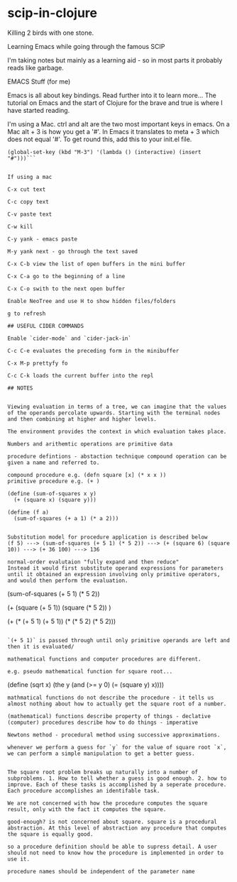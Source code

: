 # scip-in-clojure

Killing 2 birds with one stone.

Learning Emacs while going through the famous SCIP

I'm taking notes but mainly as a learning aid - so in most parts it probably reads like garbage.

EMACS Stuff (for me)

Emacs is all about key bindings. Read further into it to learn more... The tutorial on Emacs and the start of Clojure for the brave and true is where I have started reading.

I'm using a Mac. ctrl and alt are the two most important keys in emacs. On a Mac alt + 3 is how you get a '#'. In Emacs it translates to meta + 3 which does not equal '#'. To get round this, add this to your init.el file.

```;; Allow hash to be entered  
(global-set-key (kbd "M-3") '(lambda () (interactive) (insert "#")))```


If using a mac

C-x cut text

C-c copy text

C-v paste text

C-w kill

C-y yank - emacs paste 

M-y yank next - go through the text saved

C-x C-b view the list of open buffers in the mini buffer

C-x C-a go to the beginning of a line

C-x C-o swith to the next open buffer

Enable NeoTree and use H to show hidden files/folders

g to refresh 

## USEFUL CIDER COMMANDS

Enable `cider-mode` and `cider-jack-in`

C-c C-e evaluates the preceding form in the minibuffer

C-x M-p prettyfy fo

C-c C-k loads the current buffer into the repl

## NOTES


Viewing evaluation in terms of a tree, we can imagine that the values of the operands percolate upwards. Starting with the terminal nodes and then combining at higher and higher levels.

The environment provides the context in which evaluation takes place.

Numbers and arithemtic operations are primitive data

procedure defintions - abstaction technique compound operation can be given a name and referred to.

compound procedure e.g. (defn square [x] (* x x ))
primitive procedure e.g. (+ )

(define (sum-of-squares x y)
  (+ (square x) (square y)))

(define (f a)
  (sum-of-squares (+ a 1) (* a 2)))


Substitution model for procedure application is described below
(f 5) ---> (sum-of-squares (+ 5 1) (* 5 2)) ---> (+ (square 6) (square 10)) ---> (+ 36 100) ---> 136

normal-order evalutaion "fully expand and then reduce"
Instead it would first substitute operand expressions for parameters until it obtained an expression involving only primitive operators, and would then perform the evaluation.
```
(sum-of-squares (+ 5 1) (* 5 2))

(+    (square (+ 5 1))      (square (* 5 2))  )

(+    (* (+ 5 1) (+ 5 1))   (* (* 5 2) (* 5 2)))
```

`(+ 5 1)` is passed through until only primitive operands are left and then it is evaluated/

mathematical functions and computer procedures are different.

e.g. pseudo mathematical function for square root...
```
(define (sqrt x)
  (the y (and (>= y 0)
              (= (square y) x))))
```
mathmatical functions do not describe the procedure - it tells us almost nothing about how to actually get the square root of a number.

(mathematical) functions describe property of things - declative
(computer) procedures describe how to do things - imperative

Newtons method - procedural method using successive approximations.

whenever we perform a guess for `y` for the value of square root `x`, we can perform a simple manipulation to get a better guess.


The square root problem breaks up naturally into a number of subproblems. 1. How to tell whether a guess is good enough. 2. how to improve. Each of these tasks is accomplished by a seperate procedure. Each procedure accomplishes an identifable task.

We are not concerned with how the procedure computes the square result, only with the fact it computes the square.

good-enough? is not concerned about square. square is a procedural abstraction. At this level of abstraction any procedure that computes the square is equally good.

so a procedure definition should be able to supress detail. A user should not need to know how the procedure is implemented in order to use it.

procedure names should be independent of the parameter name  




